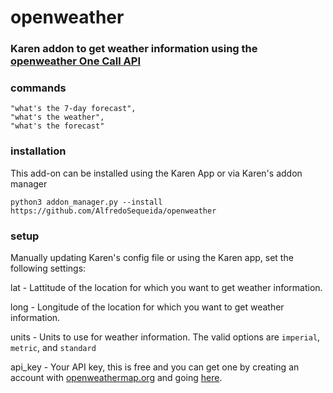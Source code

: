 # openweather
### Karen addon to get weather information using the [openweather One Call API](https://openweathermap.org/api/one-call-api)

### commands
```
"what's the 7-day forecast",
"what's the weather",
"what's the forecast"
```

### installation
This add-on can be installed using the Karen App or via Karen's addon manager
```
python3 addon_manager.py --install https://github.com/AlfredoSequeida/openweather
```

### setup
Manually updating Karen's config file or using the Karen app, set the following settings:

lat - Lattitude of the location for which you want to get weather information.

long - Longitude of the location for which you want to get weather information.

units - Units to use for weather information. The valid options are `imperial`, `metric`, and `standard`

api_key - Your API key, this is free and you can get one by creating an account with [openweathermap.org](https://home.openweathermap.org/users/sign_up) and going [here](https://home.openweathermap.org/api_keys).
